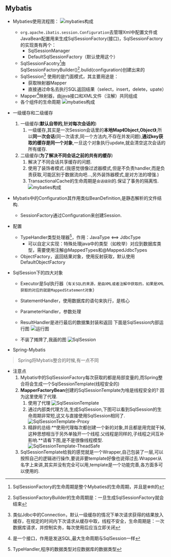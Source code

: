 ## Mybatis
* Mybaties使用流程图：
    ![mybaties构成](../../Images/programming/mybaties/Mybatis的构成.png)
    * `org.apache.ibatis.session.Configuration`去管理Xml中配置文件或JavaBean配置用来生成SqlSessionFactory(接口)，SqlSessionFactory的实现类有两个：
      * SqlSessionManager
      * DefaultSqlSessionFactory（默认使用这个）
    * SqlSessionFacotry[^1]由SqlSessionFactoryBuilder()[^2].bulid(configuration)创建出来的
    * SqlSession[^3] 使用的是门面模式，其主要用途是：
      * 获取映射器Mapper
      * 直接通过命名去执行SQL返回结果（select，insert，delete，upate）
    * Mapper[^4]映射器，由java接口和XML文件（注解）共同组成
    * 各个组件的生命周期
  ![mybaties构成](../../Images/programming/mybaties/Mybatis各种生命周期.png)

* 一级缓存和二级缓存
  1. 一级缓存(**默认自带的,针对每次会话的**)
     1. 一级缓存,其实是一次Session会话里的**本地Map《Object,Object》**,所以**同一次会话**(同一次请求,同一个方法内,不存在并发问题),**通过key获取的缓存是同一个对象**,一旦这个对象执行update,就会清空这次会话的所有缓存.
  2. 二级缓存(**为了解决不同会话之前的共有的缓存**)
     1. 解决了不同会话共享缓存的问题.
     2. 使用了装饰者模式.(我感觉很像过滤器模式,但是不负责handler,而是负责获取,可能区别于数据流向吧...,另外装饰器模式,是对方法的增强.)
     3. TransactionalCache的生命周期是`会话级别`的.保证了事务的隔离性.
      ![mybaties构成](../../Images/programming/mybaties/Mybatis二级缓存-装饰者.png)

* Mybatis中的Configuration其作用类似BeanDefinition,是静态解析的文件结构.
  * SessionFactory通过Configuration来创建Session.

* 配置
  * TypeHandler类型处理器[^5]，作用：JavaType <==> JdbcType
    * 可以自定义实现：特殊处理java中的类型（如枚举）对应到数据库类型，需要使用注解@MappedTypes和@MappedJdbcTypes
  * ObjectFactory，返回结果对象，使用反射获取，默认使用DefaultObjectFactory 
  
* SqlSession下的四大对象
  * Executor是Sql执行器（`有关SQL的来源，是由XML或者注解中获取的，如果是XML获取的对应的就是MappedStatement对象`）
  * StatementHandler，使用数据库的语句来执行，是核心
  * ParameterHandler，参数处理
  * ResultHandler是进行最后的数据集封装和返回
    下面是SqlSession内部运行图
    ![运行图](../../Images/programming/mybaties/SqlSession内部运行图.png)

  * 不装了摊牌了,我画的图
    ![SqlSession](../../Images/programming/mybaties/Mybatis-SqlSession.png)


* Spring-Mybatis
> Spring将Mybatis整合的时候,有一点不同

* 注意点
  1. Mybatis中的SqlSessionFactory每次获取的都是局部变量的,而Spring整合将会生成一个SqlSessionTemplate(线程安全的)
  2. **MapperFactoryBean**创建的SqlSessionTemplate为啥是线程安全的? 因为这里使用了代理.
     1. 使用了代理
    ![SqlSessionTemplate](../../Images/programming/mybaties/SqlSessionTemplate.png)
     2. 通过内部类代理方法,生成SqlSession,下图可以看到SqlSession的生命周期非常短,这又与直接使用SqlSession相同了.
    ![SqlSessionTemplate-Proxy](../../Images/programming/mybaties/SqlSessionTemplate-Proxy.png)
     3. 精辟的总结:**使用代理每次都创建一个新的对象,并且都是用完就干掉,这种思想相当于另外单独开一个线程.父线程是同样的,子线程之间互补影响.**请看下图,是不是很像线程模型.
    ![SqlSessionTemplate-TheadSafe](../../Images/programming/mybaties/SqlSessionTemplate-TheadSafe.png)
  3. SqlSessionTemplate给我的感觉就是一个Wrapper,自己包装了一层,可以按照自己的逻辑进行操作,要说非要template好像也说得过去.Wrapper从名字上来讲,其实并没有完全可以用,template是一个功能完善,各方面多可以使用的.
  
    
[^1]: SqlSessionFactory的生命周期是整个Mybaties的生命周期，并且是`单例`的
[^2]: SqlSessionFactoryBuilder的生命周期是：一旦生成SqlSessionFactory就会结束
[^3]: 类似Jdbc中的Connection，默认一级缓存的情况下单次请求获得的结果放入缓存，在规定的时间内下次请求从缓存中取，线程不安全，生命周期是：一次数据库请求，并控制实务，每次使用后应当立即关闭
[^4]: 是一个接口，作用是发送SQL,最大生命周期与SqlSession一样
[^5]: TypeHandler,程序的数据类型对应数据库的数据类型